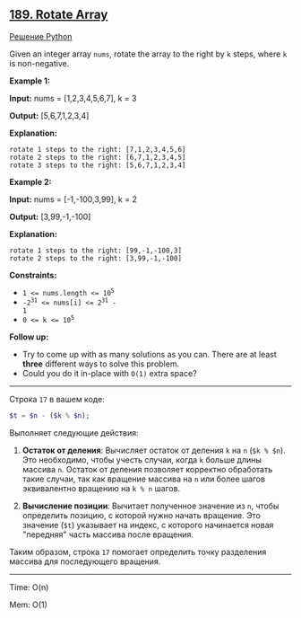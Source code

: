 ## [189\. Rotate Array](https://leetcode.com/problems/rotate-array/description/)

[Решение Python](https://leetcode.com/problems/rotate-array/submissions/1032012453/)

Given an integer array `nums`, rotate the array to the right by `k` steps, where `k` is non-negative.

**Example 1:**

**Input:** nums = [1,2,3,4,5,6,7], k = 3

**Output:** [5,6,7,1,2,3,4]

**Explanation:**

    rotate 1 steps to the right: [7,1,2,3,4,5,6]
    rotate 2 steps to the right: [6,7,1,2,3,4,5]
    rotate 3 steps to the right: [5,6,7,1,2,3,4] 

**Example 2:**

**Input:** nums = [-1,-100,3,99], k = 2

**Output:** [3,99,-1,-100]

**Explanation:**

    rotate 1 steps to the right: [99,-1,-100,3]
    rotate 2 steps to the right: [3,99,-1,-100] 

**Constraints:**

*   <code>1 <= nums.length <= 10<sup>5</sup></code>
*   <code>-2<sup>31</sup> <= nums[i] <= 2<sup>31</sup> - 1</code>
*   <code>0 <= k <= 10<sup>5</sup></code>

**Follow up:**

*   Try to come up with as many solutions as you can. There are at least **three** different ways to solve this problem.
*   Could you do it in-place with `O(1)` extra space?

___
Строка `17` в вашем коде:

```php
$t = $n - ($k % $n);
```

Выполняет следующие действия:

1. **Остаток от деления**: Вычисляет остаток от деления `k` на `n` (`$k % $n`). Это необходимо, чтобы учесть случаи,
когда `k` больше длины массива `n`. Остаток от деления позволяет корректно обработать такие случаи, так как вращение
массива на `n` или более шагов эквивалентно вращению на `k % n` шагов.

2. **Вычисление позиции**: Вычитает полученное значение из `n`, чтобы определить позицию, с которой нужно начать
вращение. Это значение (`$t`) указывает на индекс, с которого начинается новая "передняя" часть массива после вращения.

Таким образом, строка `17` помогает определить точку разделения массива для последующего вращения.
___
Time: O(n)

Mem: O(1)